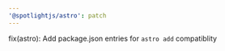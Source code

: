 ```yaml
---
'@spotlightjs/astro': patch
---
```


fix(astro): Add package.json entries for `astro add` compatiblity
